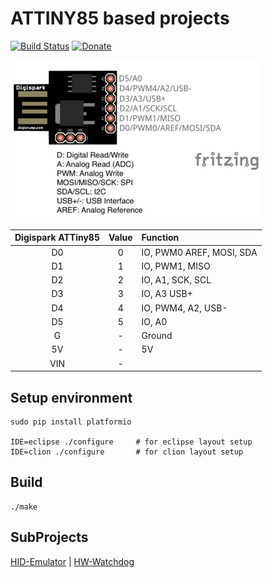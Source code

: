 # ATTINY85 based projects
[![Build Status](https://github.com/aenniw/ATTINY85/workflows/Platformio%20build/badge.svg)](https://github.com/aenniw/ATTINY85/actions?query=workflow%3A%22Platformio+build%22+branch%3Amaster)
[![Donate](https://img.shields.io/badge/Donate-PayPal-green.svg)](https://www.paypal.com/cgi-bin/webscr?cmd=_donations&business=J96CRYPYAY2VE&currency_code=EUR&source=url)

![Digispark ATtiny85 layout](img/Digispark_ATTINY85_layout.jpg)

| Digispark ATTiny85    | Value | Function                      |
|:---------------------:|:-----:|:------------------------------|
| D0                    | 0     | IO, PWM0 AREF, MOSI, SDA      |
| D1                    | 1     | IO, PWM1, MISO                |
| D2                    | 2     | IO, A1, SCK, SCL              |
| D3                    | 3     | IO, A3 USB+                   |
| D4                    | 4     | IO, PWM4, A2, USB-            |
| D5                    | 5     | IO, A0                        |
| G                     | -     | Ground                        |
| 5V                    | -     | 5V                            |
| VIN                   | -     |                               |

## Setup environment
```
sudo pip install platformio

IDE=eclipse ./configure     # for eclipse layout setup
IDE=clion ./configure       # for clion layout setup
```

## Build
```
./make
```

## SubProjects
[HID-Emulator](HID-Emulator/README.md) |
[HW-Watchdog](HW-Watchdog/README.md)